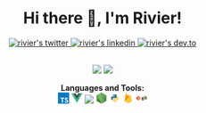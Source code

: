 <h1 align="center">Hi there 👋, I'm Rivier!</h1>
<div align="center">
<a href="https://twitter.com/RamirezRivier" target="_blank">
	<img  src="https://upload.wikimedia.org/wikipedia/sco/thumb/9/9f/Twitter_bird_logo_2012.svg/1200px-Twitter_bird_logo_2012.svg.png" alt="rivier's twitter" height="20"/>
</a>

<a href="https://www.linkedin.com/in/rivier-grullon-ba0a25204/" target="_blank">
	<img src="https://image.flaticon.com/icons/png/512/174/174857.png" alt="rivier's linkedin" height="20"/>
</a>


<a href="https://dev.to/riviergrullon" target="_blank">
	<img  src="https://d2fltix0v2e0sb.cloudfront.net/dev-black.png" alt="rivier's dev.to" height="20"/>
</a>
</div>
<br>

<p align = "center">
  <img src = "https://github-readme-stats.vercel.app/api?username=RivierGrullon&show_icons=true&theme=bear" width = 400>
  <img src = "https://github-readme-streak-stats.herokuapp.com?user=RivierGrullon&theme=dark&hide_border=true" width = 400>
</p>

<div align = "center">

**Languages and Tools:**  
<code><img height="20" src="https://raw.githubusercontent.com/github/explore/80688e429a7d4ef2fca1e82350fe8e3517d3494d/topics/typescript/typescript.png"></code>
<code><img height="20" src="https://raw.githubusercontent.com/github/explore/80688e429a7d4ef2fca1e82350fe8e3517d3494d/topics/vue/vue.png"></code>
<code><img height="20" src="https://user-images.githubusercontent.com/3613230/41752586-476b0b24-7596-11e8-95fe-8fd3faa21e8a.png"></code>
<code><img height="20" src="https://raw.githubusercontent.com/github/explore/80688e429a7d4ef2fca1e82350fe8e3517d3494d/topics/nodejs/nodejs.png"></code>
<code><img height="20" src="https://raw.githubusercontent.com/github/explore/80688e429a7d4ef2fca1e82350fe8e3517d3494d/topics/python/python.png"></code>
<code><img height="20" src="https://raw.githubusercontent.com/github/explore/80688e429a7d4ef2fca1e82350fe8e3517d3494d/topics/firebase/firebase.png"></code>
<code><img height="20" src="https://raw.githubusercontent.com/github/explore/80688e429a7d4ef2fca1e82350fe8e3517d3494d/topics/git/git.png"></code>
</div>
